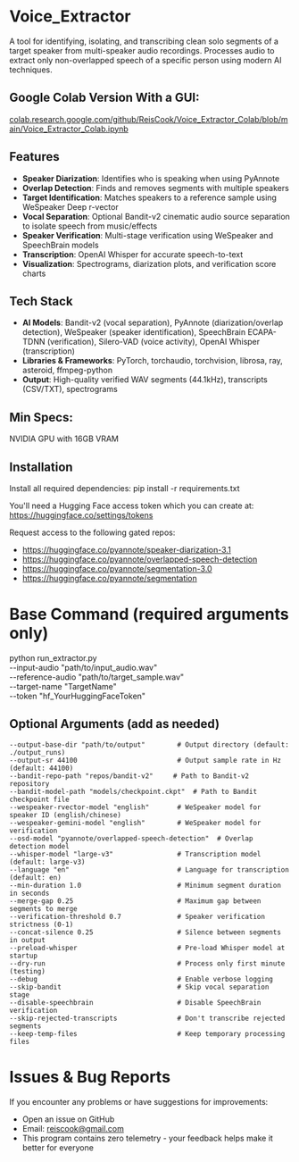 # Voice_Extractor

A tool for identifying, isolating, and transcribing clean solo segments of a target speaker from multi-speaker audio recordings. Processes audio to extract only non-overlapped speech of a specific person using modern AI techniques.

## Google Colab Version With a GUI:

[colab.research.google.com/github/ReisCook/Voice_Extractor_Colab/blob/main/Voice_Extractor_Colab.ipynb
](https://colab.research.google.com/github/ReisCook/Voice_Extractor_Colab/blob/main/Voice_Extractor_Colab.ipynb)


## Features
- **Speaker Diarization**: Identifies who is speaking when using PyAnnote
- **Overlap Detection**: Finds and removes segments with multiple speakers  
- **Target Identification**: Matches speakers to a reference sample using WeSpeaker Deep r-vector
- **Vocal Separation**: Optional Bandit-v2 cinematic audio source separation to isolate speech from music/effects
- **Speaker Verification**: Multi-stage verification using WeSpeaker and SpeechBrain models
- **Transcription**: OpenAI Whisper for accurate speech-to-text
- **Visualization**: Spectrograms, diarization plots, and verification score charts

## Tech Stack
- **AI Models**: Bandit-v2 (vocal separation), PyAnnote (diarization/overlap detection), WeSpeaker (speaker identification), SpeechBrain ECAPA-TDNN (verification), Silero-VAD (voice activity), OpenAI Whisper (transcription)
- **Libraries & Frameworks**: PyTorch, torchaudio, torchvision, librosa, ray, asteroid, ffmpeg-python
- **Output**: High-quality verified WAV segments (44.1kHz), transcripts (CSV/TXT), spectrograms

## Min Specs:

NVIDIA GPU with 16GB VRAM

## Installation



Install all required dependencies:        pip install -r requirements.txt

You'll need a Hugging Face access token which you can create at: https://huggingface.co/settings/tokens

Request access to the following gated repos:
- https://huggingface.co/pyannote/speaker-diarization-3.1
- https://huggingface.co/pyannote/overlapped-speech-detection
- https://huggingface.co/pyannote/segmentation-3.0
- https://huggingface.co/pyannote/segmentation

# Base Command (required arguments only)
python run_extractor.py \
    --input-audio "path/to/input_audio.wav" \
    --reference-audio "path/to/target_sample.wav" \
    --target-name "TargetName" \
    --token "hf_YourHuggingFaceToken"

## Optional Arguments (add as needed)
    --output-base-dir "path/to/output"        # Output directory (default: ./output_runs)
    --output-sr 44100                         # Output sample rate in Hz (default: 44100)
    --bandit-repo-path "repos/bandit-v2"     # Path to Bandit-v2 repository
    --bandit-model-path "models/checkpoint.ckpt"  # Path to Bandit checkpoint file
    --wespeaker-rvector-model "english"       # WeSpeaker model for speaker ID (english/chinese)
    --wespeaker-gemini-model "english"        # WeSpeaker model for verification
    --osd-model "pyannote/overlapped-speech-detection"  # Overlap detection model
    --whisper-model "large-v3"                # Transcription model (default: large-v3)
    --language "en"                           # Language for transcription (default: en)
    --min-duration 1.0                        # Minimum segment duration in seconds
    --merge-gap 0.25                          # Maximum gap between segments to merge
    --verification-threshold 0.7              # Speaker verification strictness (0-1)
    --concat-silence 0.25                     # Silence between segments in output
    --preload-whisper                         # Pre-load Whisper model at startup
    --dry-run                                 # Process only first minute (testing)
    --debug                                   # Enable verbose logging
    --skip-bandit                             # Skip vocal separation stage
    --disable-speechbrain                     # Disable SpeechBrain verification
    --skip-rejected-transcripts               # Don't transcribe rejected segments
    --keep-temp-files                         # Keep temporary processing files


# Issues & Bug Reports
If you encounter any problems or have suggestions for improvements:
- Open an issue on GitHub
- Email: reiscook@gmail.com
- This program contains zero telemetry - your feedback helps make it better for everyone

